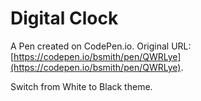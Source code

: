 # Digital Clock

A Pen created on CodePen.io. Original URL: [https://codepen.io/bsmith/pen/QWRLye](https://codepen.io/bsmith/pen/QWRLye).

Switch from White to Black theme.